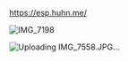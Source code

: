 
https://esp.huhn.me/



![IMG_7198](https://github.com/user-attachments/assets/f9df898b-1d53-4460-85ea-5496ed0ca360)


![Uploading IMG_7558.JPG…]()
